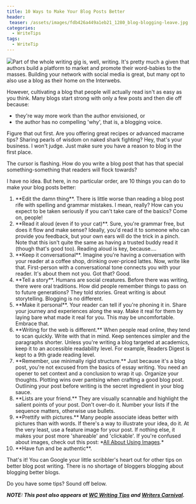```yaml
---
title: 10 Ways to Make Your Blog Posts Better
header:
 teaser: /assets/images/fdb426a449a1eb21_1280_blog-blogging-leave.jpg
categories:
  - WriteTips
tags:
  - WriteTip
---
```

<img src="https://douglangille.github.io/assets/images/fdb426a449a1eb21_1280_blog-blogging-leave.jpg">Part of the whole writing gig is, well, writing. It's pretty much a given that authors build a platform to market and promote their word-babies to the masses. Building your network with social media is great, but many opt to also use a blog as their home on the Interwebs.

However, cultivating a blog that people will actually read isn't as easy as you think. Many blogs start strong with only a few posts and then die off because:

<ul>
  <li>they're way more work than the author envisioned, or</li>
  <li>the author has no compelling 'why', that is, a blogging voice.</li>
</ul>

Figure that out first. Are you offering great recipes or advanced macrame tips? Sharing pearls of wisdom on naked shark fighting? Hey, that's your business. I won't judge. Just make sure you have a reason to blog in the first place.

The cursor is flashing. How do you write a blog post that has that special something-something that readers will flock towards?

I have no idea. But here, in no particular order, are 10 things you can do to make your blog posts better:

<ol>
  <li>**Edit the damn thing**. There is little worse than reading a blog post rife with spelling and grammar mistakes. I mean, really? How can you expect to be taken seriously if you can't take care of the basics? Come on, people!</li>
  <li>**Read it aloud (even if to your cat)**. Sure, you're grammar free, but does it flow and make sense? Ideally, you'd read it to someone who can provide you feedback, but your own ears will do the trick in a pinch. Note that this isn't quite the same as having a trusted buddy read it (though that's good too). Reading aloud is key, because....</li>
  <li>**Keep it conversational**. Imagine you're having a conversation with your reader at a coffee shop, drinking over-priced lattes. Now, write like that. First-person with a conversational tone connects you with your reader. It's about them not you. Got that? Good.</li>
  <li>**Tell a story**. Humans are social creatures. Before there was writing, there were oral traditions. How did people remember things to pass on to future generations? They told stories. Great writing is about storytelling. Blogging is no different.</li>
  <li>**Make it personal**. Your reader can tell if you're phoning it in. Share your journey and experiences along the way. Make it real for them by laying bare what made it real for you. This may be uncomfortable. Embrace that.</li>
  <li>**Writing for the web is different.** When people read online, they tend to scan quickly. Write with that in mind. Keep sentences simpler and the paragraphs shorter. Unless you're writing a blog targeted at academics, keep it to an accessible readability level. For example, Readers Digest is kept to a 9th grade reading level.</li>
  <li>**Remember, use minimally rigid structure.** Just because it's a blog post, you're not excused from the basics of essay writing. You need an opener to set context and a conclusion to wrap it up. Organize your thoughts. Plotting wins over pantsing when crafting a good blog post. Outlining your post before writing is the secret ingredient in your blog sauce.</li>
  <li>**Lists are your friend.** They are visually scannable and highlight the salient points of your post. Don't over-do it. Number your lists if the sequence matters, otherwise use bullets.</li>
  <li>**Prettify with pictures.** Many people associate ideas better with pictures than with words. If there's a way to illustrate your idea, do it. At the very least, use a feature image for your post. If nothing else, it makes your post more 'shareable' and 'clickable'. If you're confused about images, check out this post: *<a href="/all-about-using-images">All About Using Images</a>.*</li>
  <li>**Have fun and be authentic**.</li>
</ol>

That's it! You can Google your little scribbler's heart out for other tips on better blog post writing. There is no shortage of bloggers blogging about blogging better blogs.

Do you have some tips? Sound off below.

***NOTE: This post also appears at <a href="http://wcwritingtips.wordpress.com/2014/07/03/10-ways-to-make-your-blog-posts-better">WC Writing Tips</a> and <a href="http://www.writerscarnival.ca/10-ways-make-blog-posts-better">Writers Carnival</a>.***